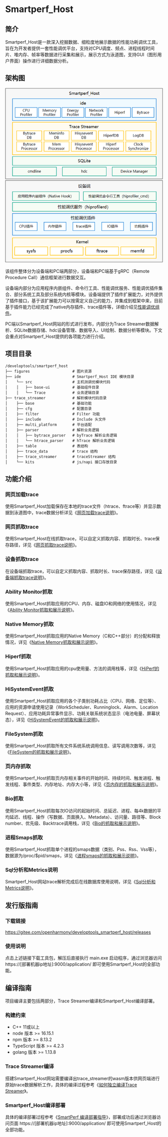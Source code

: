 # Smartperf_Host
## 简介
Smartperf_Host是一款深入挖掘数据、细粒度地展示数据的性能功耗调优工具，旨在为开发者提供一套性能调优平台，支持对CPU调度、频点、进程线程时间片、堆内存、帧率等数据进行采集和展示，展示方式为泳道图，支持GUI（图形用户界面）操作进行详细数据分析。
## 架构图
![系统架构图](./figures/smartperf_frame.png)

该组件整体分为设备端和PC端两部分，设备端和PC端基于gRPC（Remote Procedure Call）通信框架进行数据交互。

设备端内部分为应用程序内嵌组件、命令行工具、性能调优服务、性能调优插件集合、部分系统工具及部分系统内核等模块。设备端提供了插件扩展能力，对外提供了插件接口，基于该扩展能力可以按需定义自己的能力，并集成到框架中来，目前基于插件能力已经完成了native内存插件、trace插件等，详细介绍见[性能调优组件](https://gitee.com/openharmony/developtools_profiler)。

PC端以Smartperf_Host网站的形式进行发布，内部分为Trace Streamer数据解析、SQLite数据存储、hdc设备管理、数据导入、UI绘制、数据分析等模块。下文会重点对Smartperf_Host提供的各项能力进行介绍。
## 项目目录
```
/developtools/smartperf_host
├── figures                   # 图片资源
├── ide                       # Smartperf_Host IDE 模块目录
│    └── src                  # 主机测调优模块代码
│    │   ├── base-ui          # 基础组件目录
│    │   └── Trace            # 业务逻辑目录
├── trace_streamer            # 解析模块代码目录
│    ├── base                 # 基础功能
│    ├── cfg                  # 配置目录
│    ├── filter               # Filter 功能
│    ├── include              # Include 头文件
│    ├── multi_platform       # 平台适配
│    ├── parser               # 解析业务逻辑
│    │   ├── bytrace_parser   # byTrace 解析业务逻辑
│    │   └── htrace_parser    # hTrace 解析业务逻辑
│    ├── table                # 表结构
│    ├── trace_data           # trace 结构
│    ├── trace_streamer       # traceStreamer 结构
│    └── kits                 # js/napi 接口存放目录
```
## 功能介绍
### 网页加载trace
使用Smartperf_Host加载保存在本地的trace文件（htrace、ftrace等）并显示数据到泳道图中，trace数据分析详见《[网页加载trace说明](./ide/src/doc/md/quickstart_systemtrace.md)》。
### 网页抓取trace
使用Smartperf_Host在线抓取trace，可以自定义抓取内容、抓取时长、trace保存路径，详见《[网页抓取trace说明](./ide/src/doc/md/quickstart_web_record.md)》。
### 设备抓取trace
在设备端抓取trace，可以自定义抓取内容、抓取时长、trace保存路径，详见《[设备端抓取trace说明](./ide/src/doc/md/quickstart_device_record.md)》。
### Ability Monitor抓取
使用Smartperf_Host抓取应用的CPU、内存、磁盘IO和网络的使用情况，详见《[Ability Monitor抓取和展示说明](./ide/src/doc/md/quickstart_ability_monitor.md)》。
### Native Memory抓取
使用Smartperf_Host抓取应用的Native Memory（C和C++部分）的分配和释放情况，详见《[Native Memory抓取和展示说明](./ide/src/doc/md/quickstart_native_memory.md)》。
### Hiperf抓取
使用Smartperf_Host抓取应用的cpu使用量、方法的调用栈等，详见《[HiPerf的抓取和展示说明](./ide/src/doc/md/quickstart_hiperf.md)》。
### HiSystemEvent抓取
使用Smartperf_Host抓取应用的各个子类别功耗占比（CPU、网络、定位等）、应用的资源申请使用记录（WorkScheduler、Runninglock、Alarm、Location Request）、应用功耗异常事件显示、功耗关联系统状态显示（电池电量、屏幕状态），详见《[HiSystemEvent的抓取和展示说明](./ide/src/doc/md/quickstart_hisystemevent.md)》。
### FileSystem抓取
使用Smartperf_Host抓取所有文件系统系统调用信息、读写调用次数等，详见《[FileSystem的抓取和展示说明](./ide/src/doc/md/quickstart_filesystem.md)》。
### 页内存抓取
使用Smartperf_Host抓取页内存相关事件的开始时间、持续时间、触发进程、触发线程、事件类型、内存地址、内存大小等，详见《[页内存的抓取和展示说明](./ide/src/doc/md/quickstart_page_fault.md)》。
### Bio抓取
使用Smartperf_Host抓取每次IO访问的起始时间、总延迟、进程、每4k数据的平均延迟、线程、操作（写数据、页面换入、Metadata）、访问量、路径等、Block number、优先级、Backtrace调用栈，详见《[Bio的抓取和展示说明](./ide/src/doc/md/quickstart_bio.md)》。
### 进程Smaps抓取
使用Smartperf_Host抓取单个进程的smaps数据（类别、Pss、Rss、Vss等），数据源为/proc/$pid/smaps，详见《[进程smaps的抓取和展示说明](./ide/src/doc/md/quickstart_smaps.md)》。
### Sql分析和Metrics说明
Smartperf_Host网站trace解析完成后在线数据库使用说明，详见《[Sql分析和Metrics说明](./ide/src/doc/md/quickstart_sql_metrics.md)》。
## 发行版指南
### 下载链接
https://gitee.com/openharmony/developtools_smartperf_host/releases
### 使用说明
点击上述链接下载工具包，解压后直接执行 main.exe 启动程序，通过浏览器访问 https://[部署机器ip地址]:9000/application/ 即可使用Smartperf_Host的全部功能。
## 编译指南
项目编译主要包括两部分，Trace Streamer编译和Smartperf_Host编译部署。
### 构建约束
- C++ 11或以上
- node 版本 >= 16.15.1
- npm 版本 >= 8.13.2
- TypeScript 版本 >= 4.2.3
- golang 版本 >= 1.13.8
### Trace Streamer编译 
搭建Smartperf_Host网站需要编译出trace_streamer的wasm版本供网页端进行原始trace数据解析工作，具体的编译过程参考《[如何独立编译Trace Streamer](./trace_streamer/doc/compile_trace_streamer.md)》。
### Smartperf_Host编译部署
具体的编译部署过程参考《[SmartPerf 编译部署指导](./ide/README_zh.md)》，部署成功后通过浏览器访问页面 https://[部署机器ip地址]:9000/application/ 即可使用Smartperf_Host的全部功能。
